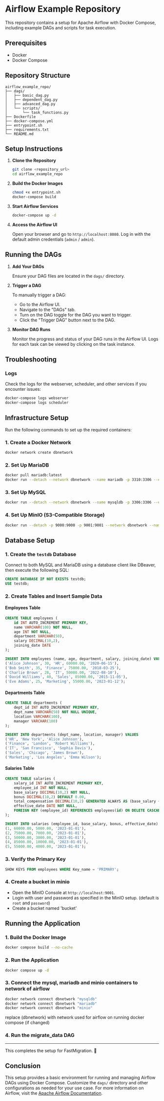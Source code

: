 # Airflow Example Repository

This repository contains a setup for Apache Airflow with Docker Compose, including example DAGs and scripts for task execution.

## Prerequisites

- Docker
- Docker Compose

## Repository Structure

```
airflow_example_repo/
├── dags/
│   ├── basic_dag.py
│   ├── dependent_dag.py
│   ├── advanced_dag.py
│   └── scripts/
│       └── task_functions.py
├── Dockerfile
├── docker-compose.yml
├── entrypoint.sh
├── requirements.txt
└── README.md
```

## Setup Instructions

1. **Clone the Repository**

   ```bash
   git clone <repository_url>
   cd airflow_example_repo
   ```

2. **Build the Docker Images**

   ```bash
   chmod +x entrypoint.sh
   docker-compose build
   ```

3. **Start Airflow Services**

   ```bash
   docker-compose up -d
   ```

4. **Access the Airflow UI**

   Open your browser and go to `http://localhost:8080`. Log in with the default admin credentials (`admin` / `admin`).

## Running the DAGs

1. **Add Your DAGs**

   Ensure your DAG files are located in the `dags/` directory.

2. **Trigger a DAG**

   To manually trigger a DAG:
   - Go to the Airflow UI.
   - Navigate to the "DAGs" tab.
   - Turn on the DAG toggle for the DAG you want to trigger.
   - Click the "Trigger DAG" button next to the DAG.

3. **Monitor DAG Runs**

   Monitor the progress and status of your DAG runs in the Airflow UI. Logs for each task can be viewed by clicking on the task instance.

## Troubleshooting

### Logs

Check the logs for the webserver, scheduler, and other services if you encounter issues:

```bash
docker-compose logs webserver
docker-compose logs scheduler
```

## Infrastructure Setup

Run the following commands to set up the required containers:

### 1. Create a Docker Network
```sh
docker network create dbnetwork
```

### 2. Set Up MariaDB
```sh
docker pull mariadb:latest
docker run --detach --network dbnetwork --name mariadb -p 3310:3306 --env MARIADB_ROOT_PASSWORD=password mariadb:latest
```

### 3. Set Up MySQL
```sh
docker run --detach --network dbnetwork --name mysqldb -p 3306:3306 --env MYSQL_ROOT_PASSWORD=password mysql:latest
```

### 4. Set Up MinIO (S3-Compatible Storage)
```sh
docker run --detach -p 9000:9000 -p 9001:9001 --network dbnetwork --name minio -v D:\minio\data:/data -e "MINIO_ROOT_USER=root" -e "MINIO_ROOT_PASSWORD=password" quay.io/minio/minio server /data --console-address ":9001"
```

## Database Setup

### 1. Create the `testdb` Database
Connect to both MySQL and MariaDB using a database client like DBeaver, then execute the following SQL:

```sql
CREATE DATABASE IF NOT EXISTS testdb;
USE testdb;
```

### 2. Create Tables and Insert Sample Data

#### Employees Table
```sql
CREATE TABLE employees (
    id INT AUTO_INCREMENT PRIMARY KEY,
    name VARCHAR(100) NOT NULL,
    age INT NOT NULL,
    department VARCHAR(50),
    salary DECIMAL(10,2),
    joining_date DATE
);

INSERT INTO employees (name, age, department, salary, joining_date) VALUES
('Alice Johnson', 30, 'HR', 60000.00, '2020-06-15'),
('Bob Smith', 35, 'Finance', 75000.00, '2018-03-25'),
('Charlie Brown', 28, 'IT', 50000.00, '2022-08-10'),
('David Williams', 40, 'Sales', 85000.00, '2015-11-05'),
('Eve Adams', 25, 'Marketing', 55000.00, '2023-01-12');
```

#### Departments Table
```sql
CREATE TABLE departments (
    dept_id INT AUTO_INCREMENT PRIMARY KEY,
    dept_name VARCHAR(50) NOT NULL UNIQUE,
    location VARCHAR(100),
    manager VARCHAR(100)
);

INSERT INTO departments (dept_name, location, manager) VALUES
('HR', 'New York', 'Alice Johnson'),
('Finance', 'London', 'Robert Williams'),
('IT', 'San Francisco', 'Sophia Davis'),
('Sales', 'Chicago', 'James Brown'),
('Marketing', 'Los Angeles', 'Emma Wilson');
```

#### Salaries Table
```sql
CREATE TABLE salaries (
    salary_id INT AUTO_INCREMENT PRIMARY KEY,
    employee_id INT NOT NULL,
    base_salary DECIMAL(10,2) NOT NULL,
    bonus DECIMAL(10,2) DEFAULT 0.00,
    total_compensation DECIMAL(10,2) GENERATED ALWAYS AS (base_salary + bonus) STORED,
    effective_date DATE NOT NULL,
    FOREIGN KEY (employee_id) REFERENCES employees(id) ON DELETE CASCADE
);

INSERT INTO salaries (employee_id, base_salary, bonus, effective_date) VALUES
(1, 60000.00, 5000.00, '2023-01-01'),
(2, 75000.00, 7000.00, '2023-01-01'),
(3, 50000.00, 3000.00, '2023-01-01'),
(4, 85000.00, 10000.00, '2023-01-01'),
(5, 55000.00, 4000.00, '2023-01-01');
```

### 3. Verify the Primary Key
```sql
SHOW KEYS FROM employees WHERE Key_name = 'PRIMARY';
```

### 4. Create a bucket in minio
- Open the MinIO Console at `http://localhost:9001`.
- Login with user and password as specified in the MinIO setup. (default is `root` and `password`)
- Create a bucket named 'bucket'


## Running the Application

### 1. Build the Docker Image
```sh
docker compose build --no-cache
```

### 2. Run the Application
```sh
docker compose up -d
```

### 3. Connect the mysql, mariadb and minio containers to network of airflow
```sh
docker network connect dbnetwork "mysqldb"
docker network connect dbnetwork "mariadb"
docker network connect dbnetwork "minio"
```
replace (dbnetwork) with network used for airflow on running docker compose (if changed)

### 4. Run the migrate_data DAG

---
This completes the setup for FastMigration. 🚀




## Conclusion

This setup provides a basic environment for running and managing Airflow DAGs using Docker Compose. Customize the `dags/` directory and other configurations as needed for your use case. For more information on Airflow, visit the [Apache Airflow Documentation](https://airflow.apache.org/docs/apache-airflow/stable/).


